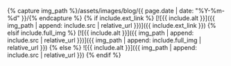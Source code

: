 {% capture img_path %}/assets/images/blog/{{ page.date | date: "%Y-%m-%d" }}/{% endcapture %}
{% if include.ext_link %}
[![{{ include.alt }}]({{ img_path | append: include.src | relative_url }})]({{ include.ext_link }})
{% elsif include.full_img %}
[![{{ include.alt }}]({{ img_path | append: include.src | relative_url }})]({{ img_path | append: include.full_img | relative_url }})
{% else %}
![{{ include.alt }}]({{ img_path | append: include.src | relative_url }})
{% endif %}
